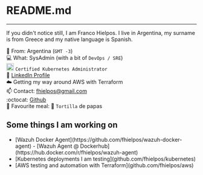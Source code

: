 # README.md
***
If you didn't notice still, I am Franco Hielpos. I live in Argentina, my surname is from Greece and my native language is Spanish.

:round_pushpin:  From: Argentina (`GMT -3`) <br>
:computer: What: SysAdmin (with a bit of `DevOps / SRE`)<br>
<img src="https://raw.githubusercontent.com/buildkite/emojis/master/img-buildkite-64/kubernetes.png" width="20" height="20" alt="kubernetes"/> `Certified Kubernetes Administrator`<br>
:wrench: [LinkedIn Profile](https://linkedin.com/in/hielposfranco)<br>
:cloud: Getting my way around AWS with Terraform<br>
:mailbox: Contact: [fhielpos@gmail.com](mailto:fhielpos@gmail.com)<br>
:octocat: [Github](https://github.com/fhielpos)<br>
:pizza: Favourite meal: :potato: `Tortilla` de papas <br>

## Some things I am working on
<div markdown="1">
  <ul>
    <li>[Wazuh Docker Agent](https://github.com/fhielpos/wazuh-docker-agent) - [Wazuh Agent @ Dockerhub](https://hub.docker.com/r/fhielpos/wazuh-agent)</li>
    <li>[Kubernetes deployments I am testing](github.com/fhielpos/kubernetes)</li>
    <li>[AWS testing and automation with Terraform](github.com/fhielpos/aws)</li>
  </ul>
</div>